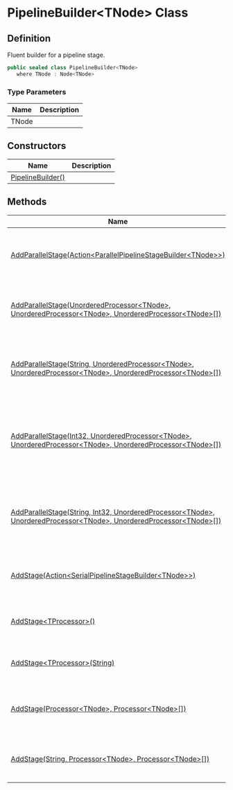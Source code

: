 # PipelineBuilder&lt;TNode&gt; Class
## Definition

Fluent builder for a pipeline stage.

```c#
public sealed class PipelineBuilder<TNode>
   where TNode : Node<TNode>
```

### Type Parameters

| Name | Description |
| ---- | ----------- |
| TNode |  |

## Constructors

| Name | Description |
| ---- | ----------- |
| [PipelineBuilder()](MrKWatkins.Ast.Processing.PipelineBuilder-1.-ctor.md) |  |

## Methods

| Name | Description |
| ---- | ----------- |
| [AddParallelStage(Action&lt;ParallelPipelineStageBuilder&lt;TNode&gt;&gt;)](MrKWatkins.Ast.Processing.PipelineBuilder-1.AddParallelStage.md#mrkwatkins-ast-processing-pipelinebuilder-1-addparallelstage(system-action((mrkwatkins-ast-processing-parallelpipelinestagebuilder((-0)))))) | Adds a stage to the pipeline that runs [UnorderedProcessors](MrKWatkins.Ast.Processing.UnorderedProcessor-1.md) in parallel. Its name will be the number of the stage. |
| [AddParallelStage(UnorderedProcessor&lt;TNode&gt;, UnorderedProcessor&lt;TNode&gt;, UnorderedProcessor&lt;TNode&gt;\[\])](MrKWatkins.Ast.Processing.PipelineBuilder-1.AddParallelStage.md#mrkwatkins-ast-processing-pipelinebuilder-1-addparallelstage(mrkwatkins-ast-processing-unorderedprocessor((-0))-mrkwatkins-ast-processing-unorderedprocessor((-0))-mrkwatkins-ast-processing-unorderedprocessor((-0))())) | Adds a stage to the pipeline with the specified [Processors](MrKWatkins.Ast.Processing.Processor-1.md) to be run in parallel. Its name will be the number of the stage. |
| [AddParallelStage(String, UnorderedProcessor&lt;TNode&gt;, UnorderedProcessor&lt;TNode&gt;, UnorderedProcessor&lt;TNode&gt;\[\])](MrKWatkins.Ast.Processing.PipelineBuilder-1.AddParallelStage.md#mrkwatkins-ast-processing-pipelinebuilder-1-addparallelstage(system-string-mrkwatkins-ast-processing-unorderedprocessor((-0))-mrkwatkins-ast-processing-unorderedprocessor((-0))-mrkwatkins-ast-processing-unorderedprocessor((-0))())) | Adds a stage with the specified name to the pipeline with the specified [Processors](MrKWatkins.Ast.Processing.Processor-1.md) to be run in parallel. Its name will be the number of the stage. |
| [AddParallelStage(Int32, UnorderedProcessor&lt;TNode&gt;, UnorderedProcessor&lt;TNode&gt;, UnorderedProcessor&lt;TNode&gt;\[\])](MrKWatkins.Ast.Processing.PipelineBuilder-1.AddParallelStage.md#mrkwatkins-ast-processing-pipelinebuilder-1-addparallelstage(system-int32-mrkwatkins-ast-processing-unorderedprocessor((-0))-mrkwatkins-ast-processing-unorderedprocessor((-0))-mrkwatkins-ast-processing-unorderedprocessor((-0))())) | Adds a stage to the pipeline with the specified [Processors](MrKWatkins.Ast.Processing.Processor-1.md) to be run in parallel with the specified maximum degree of parallelism. Its name will be the number of the stage. |
| [AddParallelStage(String, Int32, UnorderedProcessor&lt;TNode&gt;, UnorderedProcessor&lt;TNode&gt;, UnorderedProcessor&lt;TNode&gt;\[\])](MrKWatkins.Ast.Processing.PipelineBuilder-1.AddParallelStage.md#mrkwatkins-ast-processing-pipelinebuilder-1-addparallelstage(system-string-system-int32-mrkwatkins-ast-processing-unorderedprocessor((-0))-mrkwatkins-ast-processing-unorderedprocessor((-0))-mrkwatkins-ast-processing-unorderedprocessor((-0))())) | Adds a stage with the specified name to the pipeline with the specified [Processors](MrKWatkins.Ast.Processing.Processor-1.md) to be run in parallel with the specified maximum degree of parallelism. |
| [AddStage(Action&lt;SerialPipelineStageBuilder&lt;TNode&gt;&gt;)](MrKWatkins.Ast.Processing.PipelineBuilder-1.AddStage.md#mrkwatkins-ast-processing-pipelinebuilder-1-addstage(system-action((mrkwatkins-ast-processing-serialpipelinestagebuilder((-0)))))) | Adds a stage to the pipeline that runs [Processors](MrKWatkins.Ast.Processing.Processor-1.md) serially. Its name will be the number of the stage. |
| [AddStage&lt;TProcessor&gt;()](MrKWatkins.Ast.Processing.PipelineBuilder-1.AddStage.md#mrkwatkins-ast-processing-pipelinebuilder-1-addstage-1) | Adds a stage to the pipeline with a single [Processor&lt;TNode&gt;](MrKWatkins.Ast.Processing.Processor-1.md). Its name will be the number of the stage. |
| [AddStage&lt;TProcessor&gt;(String)](MrKWatkins.Ast.Processing.PipelineBuilder-1.AddStage.md#mrkwatkins-ast-processing-pipelinebuilder-1-addstage-1(system-string)) | Adds a stage with the specified name to the pipeline with a single [Processor&lt;TNode&gt;](MrKWatkins.Ast.Processing.Processor-1.md). |
| [AddStage(Processor&lt;TNode&gt;, Processor&lt;TNode&gt;\[\])](MrKWatkins.Ast.Processing.PipelineBuilder-1.AddStage.md#mrkwatkins-ast-processing-pipelinebuilder-1-addstage(mrkwatkins-ast-processing-processor((-0))-mrkwatkins-ast-processing-processor((-0))())) | Adds a stage to the pipeline with the specified [Processors](MrKWatkins.Ast.Processing.Processor-1.md) to be run serially. Its name will be the number of the stage. |
| [AddStage(String, Processor&lt;TNode&gt;, Processor&lt;TNode&gt;\[\])](MrKWatkins.Ast.Processing.PipelineBuilder-1.AddStage.md#mrkwatkins-ast-processing-pipelinebuilder-1-addstage(system-string-mrkwatkins-ast-processing-processor((-0))-mrkwatkins-ast-processing-processor((-0))())) | Adds a stage with the specified name to the pipeline with the specified [Processors](MrKWatkins.Ast.Processing.Processor-1.md) to be run serially. |


